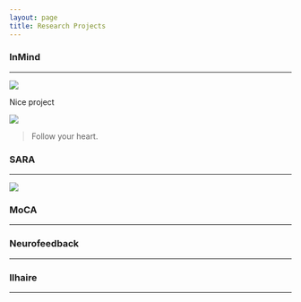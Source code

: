 ```yaml
---
layout: page
title: Research Projects
---
```


### InMind
-------------

[![](../img/InMind.jpg)](http://articulab.hcii.cs.cmu.edu/projects/yahoo/ "Articulab InMind")

Nice project

![](https://fpecune.github.io/img/InMind.jpg)

> Follow your heart.

### SARA
-------------

[![](../img/SARA.jpg)](http://articulab.hcii.cs.cmu.edu/projects/sara/ "Articulab SARA")

### MoCA
-------------

### Neurofeedback
-------------

### Ilhaire
-------------
